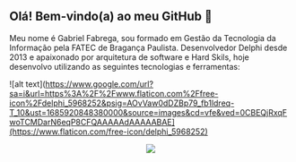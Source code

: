 ## Olá! Bem-vindo(a) ao meu GitHub 👋

Meu nome é Gabriel Fabrega, sou formado em Gestão da Tecnologia da Informação pela FATEC de Bragança Paulista.
Desenvolvedor Delphi desde 2013 e apaixonado por arquitetura de software e Hard Skils, hoje desenvolvo utilizando as seguintes tecnologias e ferramentas:

![alt text](https://www.google.com/url?sa=i&url=https%3A%2F%2Fwww.flaticon.com%2Ffree-icon%2Fdelphi_5968252&psig=AOvVaw0dDZBp79_fb1ldreq-T_10&ust=1685920848380000&source=images&cd=vfe&ved=0CBEQjRxqFwoTCMDarN6eqP8CFQAAAAAdAAAAABAE](https://www.flaticon.com/free-icon/delphi_5968252)

<p align="center">
  <a href="https://skillicons.dev">
    <img src="https://skillicons.dev/icons?i=java,hibernate,spring?theme=light" />
  </a>
</p>



<!--
**glfabrega/glfabrega** is a ✨ _special_ ✨ repository because its `README.md` (this file) appears on your GitHub profile.

Here are some ideas to get you started:

- 🔭 I’m currently working on ...
- 🌱 I’m currently learning ...
- 👯 I’m looking to collaborate on ...
- 🤔 I’m looking for help with ...
- 💬 Ask me about ...
- 📫 How to reach me: ...
- 😄 Pronouns: ...
- ⚡ Fun fact: ...
-->
